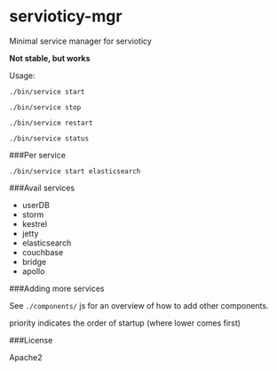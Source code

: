 servioticy-mgr
==============

Minimal service manager for servioticy

**Not stable, but works**

Usage:

`./bin/service start`

`./bin/service stop`

`./bin/service restart`

`./bin/service status`

###Per service

`./bin/service start elasticsearch`

###Avail services

- userDB
- storm
- kestrel
- jetty
- elasticsearch
- couchbase
- bridge
- apollo

###Adding more services

See `./components/` js for an overview of how to add other components.

priority indicates the order of startup (where lower comes first)

###License

Apache2

